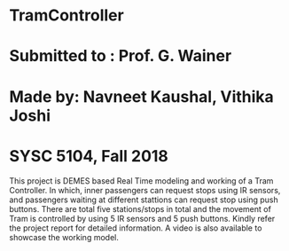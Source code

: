 # TramController
# Submitted to : Prof. G. Wainer
# Made by: Navneet Kaushal, Vithika Joshi
# SYSC 5104, Fall 2018

This project is DEMES based Real Time modeling and working of a Tram Controller. In which, inner passengers can request stops using IR sensors, 
and passengers waiting at different stattions can request stop using push buttons. There are total five stations/stops in total and the movement
of Tram is controlled by using 5 IR sensors and 5 push buttons. Kindly refer the project report for detailed information. A video is also available
to showcase the working model. 
